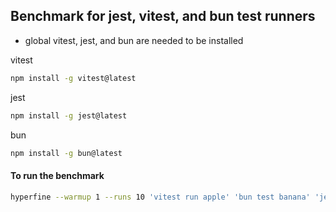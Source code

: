 ## Benchmark for jest, vitest, and bun test runners

- global vitest, jest, and bun are needed to be installed

vitest

```zsh
npm install -g vitest@latest
```

jest

```zsh
npm install -g jest@latest
```

bun

```zsh
npm install -g bun@latest
```

#### To run the benchmark

```zsh
hyperfine --warmup 1 --runs 10 'vitest run apple' 'bun test banana' 'jest orange'
```
